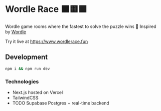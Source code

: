 # Wordle Race ⬛️🟨🟩

Wordle game rooms where the fastest to solve the puzzle wins 🏁 Inspired by [Wordle](https://www.powerlanguage.co.uk/wordle/)

Try it live at https://www.wordlerace.fun

## Development

```bash
npm i && npm run dev
```

### Technologies

- Next.js hosted on Vercel
- TailwindCSS
- TODO Supabase Postgres + real-time backend
